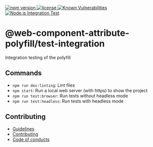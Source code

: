 <p>
  <a href="https://www.npmjs.com/package/@web-component-attribute-polyfill/core">
    <img src="https://img.shields.io/npm/v/@web-component-attribute-polyfill/core" alt="npm version">
  </a>

  <a href="https://github.com/rochejul/web-component-attribute-polyfill/blob/main/LICENSE">
    <img src="https://img.shields.io/npm/l/@web-component-attribute-polyfill/core.svg" alt="license">
  </a>

  <a href="https://snyk.io/test/github/rochejul/web-component-attribute-polyfill">
    <img src="https://snyk.io/test/github/rochejul/web-component-attribute-polyfill/badge.svg?targetFile=packages/test-integration/package.json" alt="Known Vulnerabilities">
  </a>

  <a href="https://github.com/rochejul/web-component-attribute-polyfill/actions/workflows/integration.yml">
    <img src="https://github.com/rochejul/web-component-attribute-polyfill/actions/workflows/integration.yml/badge.svg" alt="Node.js Integration Test">
  </a>
</p>

# @web-component-attribute-polyfill/test-integration

Integration testing of the polyfill

## Commands

- `npm run dev:linting`: Lint files
- `npm start`: Run a local web server (with https) to show the project
- `npm run test:browser`: Run tests without headless mode
- `npm run test:headless`: Run tests with headless mode

## Contributing

- [Guidelines](../../docs/GUIDELINES.md)
- [Contributing](../../docs/CONTRIBUTING.md)
- [Code of conducts](../../docs/CODE_OF_CONDUCTS.md)
